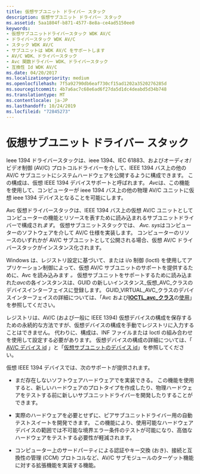 ```yaml
---
title: 仮想サブユニット ドライバー スタック
description: 仮想サブユニット ドライバー スタック
ms.assetid: 5aa1804f-b871-4577-8e8a-ce4ad5150ee0
keywords:
- 仮想サブユニットドライバースタック WDK AV/C
- ドライバースタック WDK AV/C
- スタック WDK AV/C
- サブユニットは WDK AV/C をサポートします
- AV/C WDK、ドライバースタック
- Avc 関数ドライバー WDK、ドライバースタック
- 互換性 Id WDK AV/C
ms.date: 04/20/2017
ms.localizationpriority: medium
ms.openlocfilehash: 7f5a92790db6eaf730cf15ad1202a3520276285d
ms.sourcegitcommit: 4b7a6ac7c68e6ad6f27da5d1dc4deabd5d34b748
ms.translationtype: MT
ms.contentlocale: ja-JP
ms.lasthandoff: 10/24/2019
ms.locfileid: "72845273"
---
```

# <a name="virtual-subunit-driver-stack"></a>仮想サブユニット ドライバー スタック


Ieee 1394 ドライバースタックは、ieee 1394、IEC 61883、およびオーディオ/ビデオ制御 (AV/C) プロトコルドライバーを介して、IEEE 1394 バス上の他の AV/C サブユニットにシステムハードウェアを公開するように構成できます。 この構成は、仮想 IEEE 1394 デバイスサポートと呼ばれます。 *Avc*は、この機能を使用して、コンピューターが ieee 1394 バス上の他の物理 AV/C ユニットに仮想 ieee 1394 デバイスとなることを可能にします。

Avc 仮想ドライバースタックは、IEEE 1394 バス上の仮想 AV/C ユニットとしてコンピューターの機能とリソースを表すために読み込まれるサブユニットドライバーで構成され*ます*。 仮想サブユニットスタックでは、 *Avc. sys*はコンピューターのソフトウェアを介して AV/C 仕様を実装します。 コンピューターのリソースのいずれかが AV/C サブユニットとして公開される場合、仮想 AV/C ドライバースタックがインスタンス化されます。

Windows は、レジストリ設定に基づいて、または i/o 制御 (Ioctl) を使用してアプリケーション制御によって、仮想 AV/C サブユニットのサポートを提供するために、Avc を読み込みます *。* 仮想サブユニットをサポートするために読み込まれた*avc*の各インスタンスは、GUID の新しいインスタンス\_仮想\_AVC\_クラスのデバイスインターフェイスに登録します。 GUID\_VIRTUAL\_AVC\_クラスのデバイスインターフェイスの詳細については、「Avc および[**IOCTL\_avc\_クラス**](https://docs.microsoft.com/windows-hardware/drivers/ddi/avc/ni-avc-ioctl_avc_class)の[使用](using-avc-sys.md)」を参照してください。

レジストリは、AV/C (および一般に IEEE 1394) 仮想デバイスの構成を保存するための永続的な方法ですが、仮想デバイスの構成を手動でレジストリに入力することはできません。 代わりに、構成は、INF ファイルまたは Ioctl の組み合わせを使用して設定する必要があります。 仮想デバイスの構成の詳細については、「 [AV/C デバイス id](av-c-device-identifiers.md) 」と「[仮想サブユニットのデバイス id](virtual-subunit-device-identifiers.md)」を参照してください。

仮想 IEEE 1394 デバイスでは、次のサポートが提供されます。

-   まだ存在しないソフトウェアハードウェアでを実装できる。 この機能を使用すると、新しいハードウェアのプロトタイプを作成したり、物理ハードウェアをテストする前に新しいサブユニットドライバーを開発したりすることができます。

-   実際のハードウェアを必要とせずに、ピアサブユニットドライバー用の自動テストスイートを開発できます。 この機能により、使用可能なハードウェアデバイスの範囲では不可能な境界エラー条件のテストが可能になり、高価なハードウェアをテストする必要性が軽減されます。

-   コンピューター上のサードパーティによる認証やキー交換 (おき)、接続と互換性の管理 (CCM) プロトコルなど、AV/C サブモジュールのターゲット機能に対する拡張機能を実装する機能。

 

 





